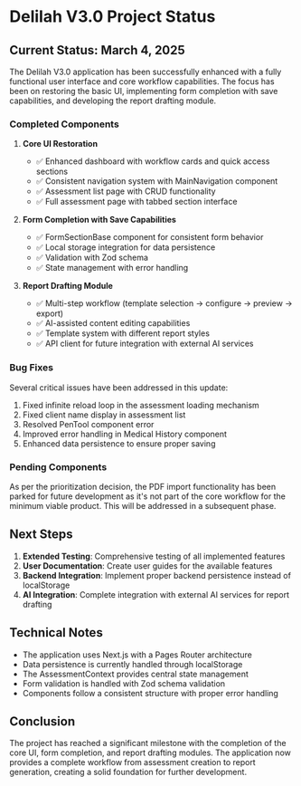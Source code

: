 # Delilah V3.0 Project Status

## Current Status: March 4, 2025

The Delilah V3.0 application has been successfully enhanced with a fully functional user interface and core workflow capabilities. The focus has been on restoring the basic UI, implementing form completion with save capabilities, and developing the report drafting module.

### Completed Components

1. **Core UI Restoration**
   - ✅ Enhanced dashboard with workflow cards and quick access sections
   - ✅ Consistent navigation system with MainNavigation component
   - ✅ Assessment list page with CRUD functionality
   - ✅ Full assessment page with tabbed section interface

2. **Form Completion with Save Capabilities**
   - ✅ FormSectionBase component for consistent form behavior
   - ✅ Local storage integration for data persistence
   - ✅ Validation with Zod schema
   - ✅ State management with error handling

3. **Report Drafting Module**
   - ✅ Multi-step workflow (template selection → configure → preview → export)
   - ✅ AI-assisted content editing capabilities
   - ✅ Template system with different report styles
   - ✅ API client for future integration with external AI services

### Bug Fixes

Several critical issues have been addressed in this update:

1. Fixed infinite reload loop in the assessment loading mechanism
2. Fixed client name display in assessment list
3. Resolved PenTool component error
4. Improved error handling in Medical History component
5. Enhanced data persistence to ensure proper saving

### Pending Components

As per the prioritization decision, the PDF import functionality has been parked for future development as it's not part of the core workflow for the minimum viable product. This will be addressed in a subsequent phase.

## Next Steps

1. **Extended Testing**: Comprehensive testing of all implemented features
2. **User Documentation**: Create user guides for the available features
3. **Backend Integration**: Implement proper backend persistence instead of localStorage
4. **AI Integration**: Complete integration with external AI services for report drafting

## Technical Notes

- The application uses Next.js with a Pages Router architecture
- Data persistence is currently handled through localStorage
- The AssessmentContext provides central state management
- Form validation is handled with Zod schema validation
- Components follow a consistent structure with proper error handling

## Conclusion

The project has reached a significant milestone with the completion of the core UI, form completion, and report drafting modules. The application now provides a complete workflow from assessment creation to report generation, creating a solid foundation for further development.
